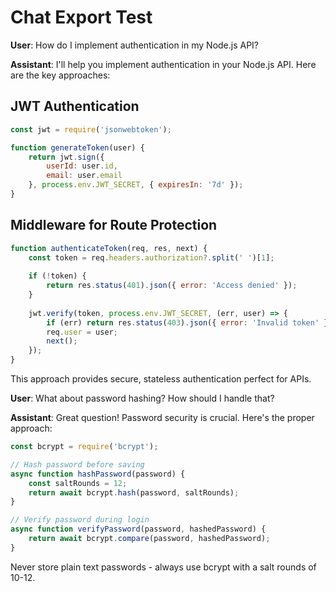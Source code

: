 # Chat Export Test

**User**: How do I implement authentication in my Node.js API?

**Assistant**: I'll help you implement authentication in your Node.js API. Here are the key approaches:

## JWT Authentication

```javascript
const jwt = require('jsonwebtoken');

function generateToken(user) {
    return jwt.sign({
        userId: user.id,
        email: user.email
    }, process.env.JWT_SECRET, { expiresIn: '7d' });
}
```

## Middleware for Route Protection

```javascript
function authenticateToken(req, res, next) {
    const token = req.headers.authorization?.split(' ')[1];
    
    if (!token) {
        return res.status(401).json({ error: 'Access denied' });
    }
    
    jwt.verify(token, process.env.JWT_SECRET, (err, user) => {
        if (err) return res.status(403).json({ error: 'Invalid token' });
        req.user = user;
        next();
    });
}
```

This approach provides secure, stateless authentication perfect for APIs.

**User**: What about password hashing? How should I handle that?

**Assistant**: Great question! Password security is crucial. Here's the proper approach:

```javascript
const bcrypt = require('bcrypt');

// Hash password before saving
async function hashPassword(password) {
    const saltRounds = 12;
    return await bcrypt.hash(password, saltRounds);
}

// Verify password during login
async function verifyPassword(password, hashedPassword) {
    return await bcrypt.compare(password, hashedPassword);
}
```

Never store plain text passwords - always use bcrypt with a salt rounds of 10-12.